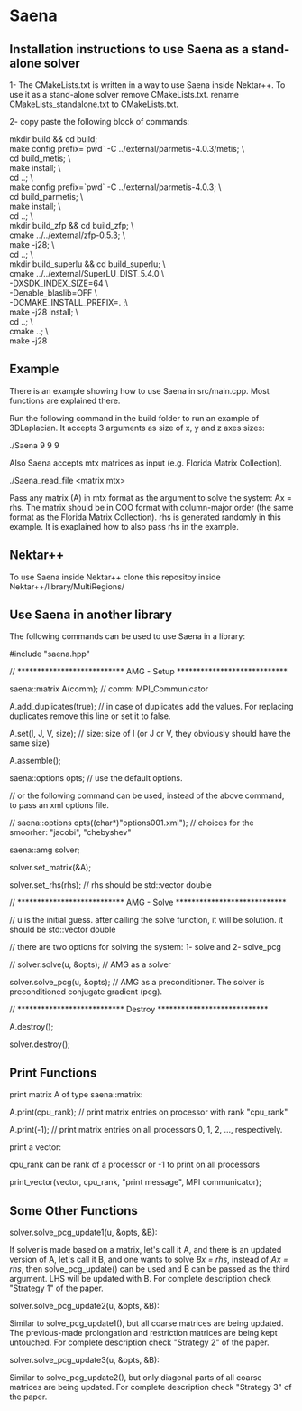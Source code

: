 # Saena

## Installation instructions to use Saena as a stand-alone solver

1- The CMakeLists.txt is written in a way to use Saena inside Nektar++. To use it as a stand-alone solver remove CMakeLists.txt. rename CMakeLists_standalone.txt to CMakeLists.txt.

2- copy paste the following block of commands:

mkdir build && cd build; \
make config prefix=\`pwd\` -C ../external/parmetis-4.0.3/metis; \\\
cd build_metis; \\\
make install; \\\
cd ..; \\\
make config prefix=\`pwd\` -C ../external/parmetis-4.0.3; \\\
cd build_parmetis; \\\
make install; \\\
cd ..; \\\
mkdir build_zfp && cd build_zfp; \\\
cmake ../../external/zfp-0.5.3; \\\
make -j28; \\\
cd ..; \\\
mkdir build_superlu && cd build_superlu; \\\
cmake ../../external/SuperLU_DIST_5.4.0 \\\
-DXSDK_INDEX_SIZE=64 \\\
-Denable_blaslib=OFF \\\
-DCMAKE_INSTALL_PREFIX=. ;\\\
make -j28 install; \\\
cd ..; \\\
cmake ..; \\\
make -j28


## Example

There is an example showing how to use Saena in src/main.cpp. Most functions are explained there.

Run the following command in the build folder to run an example of 3DLaplacian. It accepts 3 arguments as size of x, y and z axes sizes:

./Saena 9 9 9

Also Saena accepts mtx matrices as input (e.g. Florida Matrix Collection).

./Saena_read_file <matrix.mtx>

Pass any matrix (A) in mtx format as the argument to solve the system: Ax = rhs.
The matrix should be in COO format with column-major order (the same format as the Florida Matrix Collection).
rhs is generated randomly in this example. It is exaplained how to also pass rhs in the example.

## Nektar++

To use Saena inside Nektar++ clone this repositoy inside Nektar++/library/MultiRegions/

## Use Saena in another library

The following commands can be used to use Saena in a library:

#include "saena.hpp"

// *************************** AMG - Setup ****************************

saena::matrix A(comm); // comm: MPI_Communicator

A.add_duplicates(true); // in case of duplicates add the values. For replacing duplicates remove this line or set it to false.

A.set(I, J, V, size); // size: size of I (or J or V, they obviously should have the same size)

A.assemble();

saena::options opts; // use the default options.

// or the following command can be used, instead of the above command, to pass an xml options file.

// saena::options opts((char*)"options001.xml"); // choices for the smoorher: "jacobi", "chebyshev"

saena::amg solver;

solver.set_matrix(&A);

solver.set_rhs(rhs); // rhs should be std::vector double

// *************************** AMG - Solve ****************************

// u is the initial guess. after calling the solve function, it will be solution. it should be std::vector double

// there are two options for solving the system: 1- solve and 2- solve_pcg
  
// solver.solve(u, &opts); // AMG as a solver

solver.solve_pcg(u, &opts); // AMG as a preconditioner. The solver is preconditioned conjugate gradient (pcg).

// *************************** Destroy ****************************

A.destroy();

solver.destroy();

## Print Functions

print matrix A of type saena::matrix:

A.print(cpu_rank); // print matrix entries on processor with rank "cpu_rank"

A.print(-1); // print matrix entries on all processors 0, 1, 2, ..., respectively.

print a vector:

cpu_rank can be rank of a processor or -1 to print on all processors

print_vector(vector, cpu_rank, "print message", MPI communicator);

## Some Other Functions

solver.solve_pcg_update1(u, &opts, &B):

If solver is made based on a matrix, let's call it A, and there is an updated version of A, let's call it B, and one wants to solve *Bx = rhs*, instead of *Ax = rhs*, then solve_pcg_update() can be used and B can be passed as the third argument. LHS will be updated with B. For complete description check "Strategy 1" of the paper.

solver.solve_pcg_update2(u, &opts, &B):

Similar to solve_pcg_update1(), but all coarse matrices are being updated. The previous-made prolongation and restriction matrices are being kept untouched. For complete description check "Strategy 2" of the paper.

solver.solve_pcg_update3(u, &opts, &B):

Similar to solve_pcg_update2(), but only diagonal parts of all coarse matrices are being updated. For complete description check "Strategy 3" of the paper.
